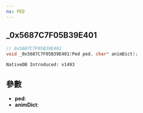 ```yaml
---
ns: PED
---
```

## _0x5687C7F05B39E401

```c
// 0x5687C7F05B39E401
void _0x5687C7F05B39E401(Ped ped, char* animDict);
```

```
NativeDB Introduced: v1493
```

## 參數
* **ped**:
* **animDict**:
